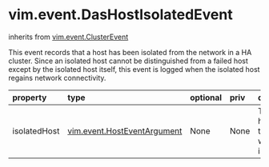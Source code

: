 vim.event.DasHostIsolatedEvent
==============================
inherits from [vim.event.ClusterEvent](docs/vim.event.ClusterEvent.md)


This event records that a host has been isolated from the network in a  HA cluster. Since an isolated host cannot be distinguished from a failed  host except by the isolated host itself, this event is logged when the  isolated host regains network connectivity.

| property | type | optional | priv | desc |
|:---------|:-----|:---------|:-----|:-----|
| isolatedHost | [vim.event.HostEventArgument](vim.event.HostEventArgument.md "vim.event.HostEventArgument") | None | None | The host that was isolated. |


